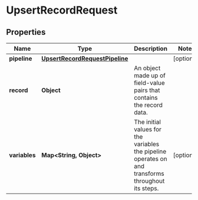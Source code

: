 

# UpsertRecordRequest


## Properties

Name | Type | Description | Notes
------------ | ------------- | ------------- | -------------
**pipeline** | [**UpsertRecordRequestPipeline**](UpsertRecordRequestPipeline.md) |  |  [optional]
**record** | **Object** | An object made up of field-value pairs that contains the record data. | 
**variables** | **Map&lt;String, Object&gt;** | The initial values for the variables the pipeline operates on and transforms throughout its steps. |  [optional]



